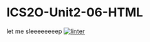 # ICS2O-Unit2-06-HTML
let me sleeeeeeeep
[![linter](https://github.com/Hayden-Langill/ICS2O-Unit2-06-HTML/workflows/linter/badge.svg)](https://github.com/marketplace/actions/super-linter)
